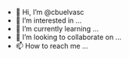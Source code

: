 - 👋 Hi, I’m @cbuelvasc
- 👀 I’m interested in ...
- 🌱 I’m currently learning ...
- 💞️ I’m looking to collaborate on ...
- 📫 How to reach me ...

<!---
cbuelvasc/cbuelvasc is a ✨ special ✨ repository because its `README.md` (this file) appears on your GitHub profile.
You can click the Preview link to take a look at your changes.
--->
